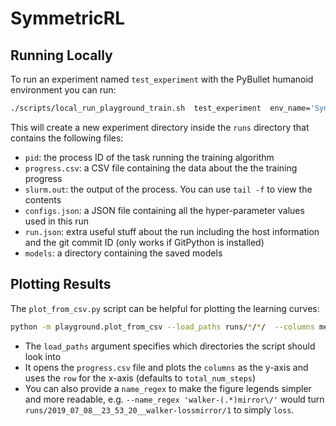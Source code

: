 # SymmetricRL

## Running Locally

To run an experiment named `test_experiment` with the PyBullet humanoid environment you can run:

```bash
./scripts/local_run_playground_train.sh  test_experiment  env_name='Symmetric_HumanoidBulletEnv-v0'
```

This will create a new experiment directory inside the `runs` directory that contains the following files:

- `pid`: the process ID of the task running the training algorithm
- `progress.csv`: a CSV file containing the data about the the training progress
- `slurm.out`: the output of the process. You can use `tail -f` to view the contents
- `configs.json`: a JSON file containing all the hyper-parameter values used in this run
- `run.json`: extra useful stuff about the run including the host information and the git commit ID (only works if GitPython is installed)
- `models`: a directory containing the saved models

## Plotting Results

The `plot_from_csv.py` script can be helpful for plotting the learning curves:

```bash
python -m playground.plot_from_csv --load_paths runs/*/*/  --columns mean_rew max_rew  --smooth 2
```

- The `load_paths` argument specifies which directories the script should look into
- It opens the `progress.csv` file and plots the `columns` as the y-axis and uses the `row` for the x-axis (defaults to `total_num_steps`)
- You can also provide a `name_regex` to make the figure legends simpler and more readable, e.g. `--name_regex 'walker-(.*)mirror\/'` would turn `runs/2019_07_08__23_53_20__walker-lossmirror/1` to simply `loss`.
